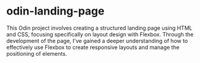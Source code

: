 # odin-landing-page

This Odin project involves creating a structured landing page using HTML and CSS, focusing specifically on layout design with Flexbox. Through the development of the page, I've gained a deeper understanding of how to effectively use Flexbox to create responsive layouts and manage the positioning of elements.